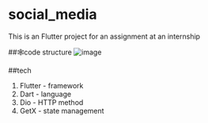 # social_media
This is an Flutter project for an assignment at an internship

##🕸️code structure 
![image](https://github.com/user-attachments/assets/41f46efe-524f-402c-83c9-42fcef1e1039)


##tech
1. Flutter - framework
2. Dart - language
3. Dio - HTTP method
4. GetX - state management
